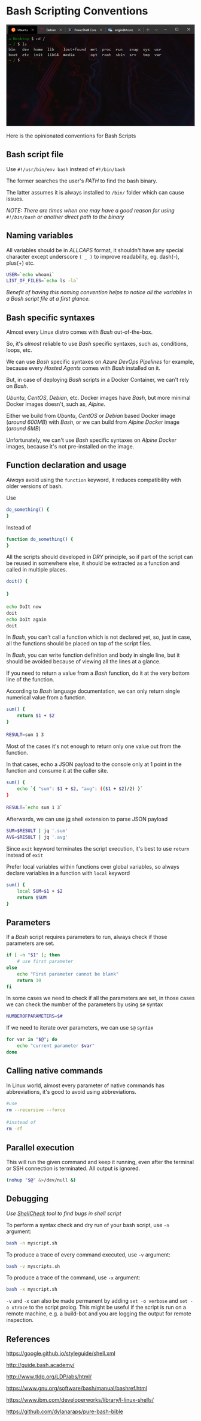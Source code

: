 # Bash Scripting Conventions

![Bash Scripting Conventions](./title-bash-scripting-conventions.png "Bash Scripting Conventions")

Here is the opinionated conventions for Bash Scripts

## Bash script file

Use `#!/usr/bin/env bash` instead of `#!/bin/bash`

The former searches the user's _PATH_ to find the bash binary.

The latter assumes it is always installed to `/bin/` folder which can cause issues.

_NOTE: There are times when one may have a good reason for using `#!/bin/bash` or another direct path to the binary_

## Naming variables

All variables should be in _ALLCAPS_ format, it shouldn't have any special character except underscore `( _ )` to improve readability, eg. dash(-), plus(+) etc.

```bash
USER=`echo whoami`
LIST_OF_FILES=`echo ls -la`
```

_Benefit of having this naming convention helps to notice all the variables in a Bash script file at a first glance._

## Bash specific syntaxes

Almost every Linux distro comes with _Bash_ out-of-the-box.

So, it's _almost_ reliable to use _Bash_ specific syntaxes, such as, conditions, loops, etc.

We can use _Bash_ specific syntaxes on _Azure DevOps Pipelines_ for example, because every _Hosted Agents_ comes with _Bash_ installed on it.

But, in case of deploying _Bash_ scripts in a Docker Container, we can't rely on _Bash_.

_Ubuntu_, _CentOS_, _Debian_, etc. Docker images have _Bash_, but more minimal Docker images doesn't, such as, _Alpine_.

Either we build from _Ubuntu_, _CentOS_ or _Debian_ based Docker image (_around 600MB_) with _Bash_, or we can build from _Alpine Docker_ image (_around 6MB_)

Unfortunately, we can't use _Bash_ specific syntaxes on _Alpine Docker_ images, because it's not pre-installed on the image.

## Function declaration and usage

_Always_ avoid using the `function` keyword, it reduces compatibility with older versions of bash.

Use

```bash
do_something() {
}
```

Instead of

```bash
function do_something() {
}
```

All the scripts should developed in _DRY_ principle, so if part of the script can be reused in somewhere else, it should be extracted as a function and called in multiple places.

```bash
doit() {

}

echo DoIt now
doit
echo DoIt again
doit
```

In _Bash_, you can't call a function which is not declared yet, so, just in case, all the functions should be placed on top of the script files.

In _Bash_, you can write function definition and body in single line, but it should be avoided because of viewing all the lines at a glance.

If you need to return a value from a _Bash_ function, do it at the very bottom line of the function.

According to _Bash_ language documentation, we can only return single numerical value from a function.

```bash
sum() {
    return $1 + $2
}

RESULT=sum 1 3
```

Most of the cases it's not enough to return only one value out from the function.

In that cases, echo a JSON payload to the console only at 1 point in the function and consume it at the caller site.

```bash
sum() {
    echo `{ "sum": $1 + $2, "avg": (($1 + $2)/2) }`
}

RESULT=`echo sum 1 3`
```

Afterwards, we can use [jq](https://stedolan.github.io/jq/) shell extension to parse JSON payload

```bash
SUM=$RESULT | jq '.sum'
AVG=$RESULT | jq '.avg'
```

Since `exit` keyword terminates the script execution, it's best to use `return` instead of `exit`

Prefer local variables within functions over global variables, so always declare variables in a function with `local` keyword

```bash
sum() {
    local SUM=$1 + $2
    return $SUM
}
```

## Parameters

If a _Bash_ script requires parameters to run, always check if those parameters are set.

```bash
if [ -n "$1" ]; then
    # use first parameter
else
    echo "First parameter cannot be blank"
    return 10
fi
```

In some cases we need to check if all the parameters are set, in those cases we can check the number of the parameters by using `$#` syntax

```bash
NUMBEROFPARAMETERS=$#
```

If we need to iterate over parameters, we can use `$@` syntax

```bash
for var in "$@"; do
    echo "current parameter $var"
done
```

## Calling native commands

In Linux world, almost every parameter of native commands has abbreviations, it's good to avoid using abbreviations.

```bash
#use
rm --recursive --force

#instead of
rm -rf
```

## Parallel execution

This will run the given command and keep it running, even after the terminal or SSH connection is terminated. All output is ignored.

```bash
(nohup "$@" &>/dev/null &)
```

## Debugging

_Use [ShellCheck](https://www.shellcheck.net/) tool to find bugs in shell script_

To perform a syntax check and dry run of your bash script, use `-n` argument:

```bash
bash -n myscript.sh
```

To produce a trace of every command executed, use `-v` argument:

```bash
bash -v myscripts.sh
```

To produce a trace of the command, use `-x` argument:

```bash
bash -x myscript.sh
```

`-v` and `-x` can also be made permanent by adding `set -o verbose` and `set -o xtrace` to the script prolog. This might be useful if the script is run on a remote machine, e.g. a build-bot and you are logging the output for remote inspection.

## References

https://google.github.io/styleguide/shell.xml

http://guide.bash.academy/

http://www.tldp.org/LDP/abs/html/

https://www.gnu.org/software/bash/manual/bashref.html

https://www.ibm.com/developerworks/library/l-linux-shells/

https://github.com/dylanaraps/pure-bash-bible
